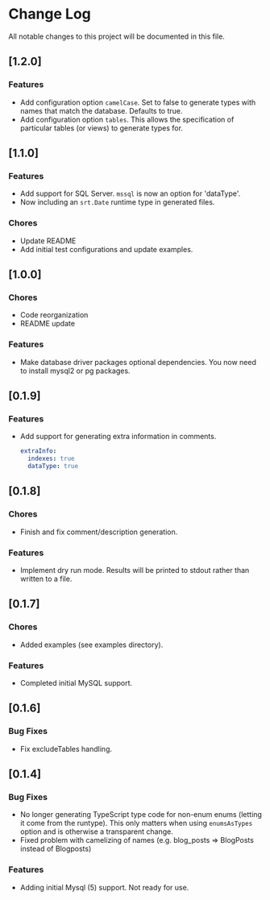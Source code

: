 # Change Log

All notable changes to this project will be documented in this file.

## [1.2.0]

### Features
* Add configuration option `camelCase`. Set to false to generate types with names that match the database. Defaults to true.
* Add configuration option `tables`. This allows the specification of particular tables (or views) to generate types for.

## [1.1.0]

### Features
* Add support for SQL Server. `mssql` is now an option for 'dataType'.
* Now including an `srt.Date` runtime type in generated files.
### Chores
* Update README
* Add initial test configurations and update examples.

## [1.0.0]
### Chores
* Code reorganization
* README update
### Features
- Make database driver packages optional dependencies. You now need to
  install mysql2 or pg packages.

## [0.1.9]
### Features
- Add support for generating extra information in comments.
  ```yaml
  extraInfo:
    indexes: true
	dataType: true
  ```

## [0.1.8]
### Chores
- Finish and fix comment/description generation.
### Features
- Implement dry run mode. Results will be printed to stdout rather than written to a file.

## [0.1.7]
### Chores
- Added examples (see examples directory).
### Features
- Completed initial MySQL support.

## [0.1.6]
### Bug Fixes
- Fix excludeTables handling.

## [0.1.4]
### Bug Fixes
- No longer generating TypeScript type code for non-enum enums (letting it come from the runtype). This only matters when using `enumsAsTypes` option and is otherwise a transparent change.
- Fixed problem with camelizing of names (e.g. blog_posts => BlogPosts instead of Blogposts)
### Features
- Adding initial Mysql (5) support. Not ready for use.

